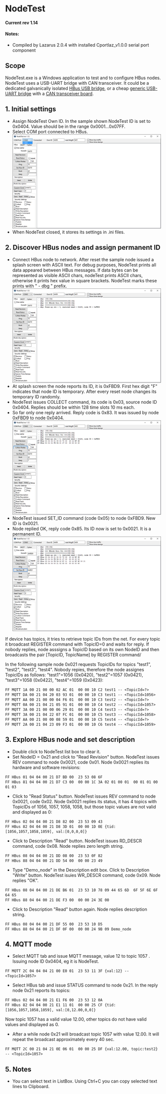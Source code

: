 # NodeTest
#### Current rev 1.14

#### Notes:
  * Compiled by Lazarus 2.0.4 with installed Cportlaz_v1.0.0 serial port component

## Scope

NodeTest.exe is a Windows application to test and to configure HBus nodes. NodeTest uses a USB-UART bridge with CAN transceiver. It could be a dedicated galvanically isolated [HBus USB bridge](https://github.com/akouz/HBus/tree/master/Devices/02_USB_Bridge), or a cheap [generic USB-UART bridge](https://www.ebay.com.au/sch/i.html?_from=R40&_trksid=m570.l1313&_nkw=usb+to+uart+bridge+board&_sacat=0&LH_TitleDesc=0&ul_noapp=true&_odkw=usb+to+uart+bridge) with a [CAN transceiver board](https://www.amazon.com/SN65HVD230-CAN-Board-Communication-Development/dp/B00KM6XMXO). 

## 1. Initial settings
  * Assign NodeTest Own ID. In the sample shown NodeTest ID is set to 0x0404. Value should be in the range 0x0001...0x07FF. 
  * Select COM port connected to HBus. 
![Pic1_1](https://github.com/akouz/HBus/blob/master/NodeTest/Doc/pic1_1.png)
  * When NodeTest closed, it stores its settings in .ini files. 

## 2. Discover HBus nodes and assign permanent ID
  * Connect HBus node to network. After reset the sample node issued a splash screen with ASCII text. For debug purposes, NodeTest prints all data appeared between HBus messages. If data bytes can be represented as visible ASCII chars, nodeTest prints ASCII chars, otherwise it prints hex value in square brackets. NodeTest marks these prints with " - dbg " prefix.
![Pic2_1](https://github.com/akouz/HBus/blob/master/NodeTest/Doc/pic2_1.png)
  * At splash screen the node reports its ID, it is 0xFBD9. First hex digit "F" indicates that node ID is temporary. After every reset node changes its temporary ID randomly.
  * NodeTest issues COLLECT command, its code is 0x03, source node ID 0x0404. Replies should be within 128 time slots 10 ms each.
  * So far only one reply arrived. Reply code is 0x83. It was issued by node 0xFBD9 to node 0x0404.  
![Pic2_2](https://github.com/akouz/HBus/blob/master/NodeTest/Doc/pic2_2.png)
  * NodeTest issued SET_ID command (code 0x05) to node 0xFBD9. New ID is 0x0021.
  * Node replied OK, reply code 0x85. Its ID now is set to 0x0021. It is a permanent ID.
![Pic2_3](https://github.com/akouz/HBus/blob/master/NodeTest/Doc/pic2_3.png)

If device has topics, it tries to retrieve topic IDs from the net. For every topic it broadcast REGISTER command with TopicID=0 and waits for reply. If nobody replies, node asssigns a TopicID based on its own NodeID and then broadcasts the pair [TopicID, TopicName] by REGISTER command/

In the following sample node 0x021 requests TopicIDs for topics "test1", "test2", "test3", "test4". Nobody repies, therefore the node assignes TopicIDs as follows: "test1"=1056 (0x0420), "test2"=1057 (0x0421), "test3"=1058 (0x0422), "test4"=1059 (0x0423):
```
FF MQTT 1A 00 21 00 00 02 AC 01  00 00 10 C2 test1 -- <TopicId=?>
FF MQTT DA 00 21 04 20 03 93 01  00 00 10 C3 test1 -- <TopicId=1056>
FF MQTT AA 00 21 00 00 04 F6 01  00 00 10 C3 test2 -- <TopicId=?>
FF MQTT 0A 00 21 04 21 05 91 01  00 00 10 C4 test2 -- <TopicId=1057>
FF MQTT 3A 00 21 00 00 06 29 01  00 00 10 C4 test3 -- <TopicId=?>
FF MQTT 3A 00 21 04 22 07 FC 01  00 00 10 C5 test3 -- <TopicId=1058>
FF MQTT AA 00 21 00 00 08 59 01  00 00 10 C5 test4 -- <TopicId=?>
FF MQTT 2A 00 21 04 23 09 F3 01  00 00 10 C6 test4 -- <TopicId=1059>
```
## 3. Explore HBus node and set description
  * Double click to NodeTest list box to clear it.
  * Set NodeID = 0x21 and click to "Read Revision" button. NodeTest issues REV command to node 0x0021, code 0x01. Node 0x0021 replies its hardware and software revisions:
```
FF HBus 01 04 04 00 21 D7 BD 00  23 53 08 6F 
FF HBus 81 04 04 00 21 D7 C3 00  00 00 1C 3A 02 01 00 01  00 01 01 00 01 03 
```
  * Click to "Read Status" button.  NodeTest issues REV command to node 0x0021, code 0x02. Node 0x0021 replies its status, it has 4 topics with TopicIDs of 1056, 1057, 1058, 1058, but those topic values are not valid and displayed as 0:
```
FF HBus 02 04 04 00 21 D8 82 00  23 53 09 43 
FF HBus 82 04 04 00 21 D8 3D 01  00 00 1D 0E {tid:[1056,1057,1058,1059], val:[0,0,0,0]}
```

  * Click to Description "Read" button.  NodeTest issues RD_DESCR command, code 0x08. Node replies zero length string.
```  
FF HBus 08 04 04 00 21 DD 08 00  23 53 0F 82 
FF HBus 88 04 04 00 21 DD 54 00  00 00 23 49 
```
  * Type "Demo_node" in the Description edit box. Click to Description "Write" button.  NodeTest isuies WR_DESCR command, code 0x09. Node replies "OK".
```
FF HBus 08 04 04 00 21 DE B6 01  23 53 10 78 09 44 65 6D  6F 5F 6E 6F 64 65 
FF HBus 88 04 04 00 21 DE F3 00  00 00 24 3E 00 
```
  * Click to Description "Read" button again.  Node replies description string.
```
FF HBus 08 04 04 00 21 DF 55 00  23 53 10 D5 
FF HBus 88 04 04 00 21 DF 0F 00  00 00 24 9B 09 Demo_node
```

## 4. MQTT mode
  * Select MQTT tab and issue MQTT message, value 12 to topic 1057 . Issuing node ID 0x0404, eg it is NodeTest.
```  
FF MQTT 2C 04 04 04 21 00 E0 01  23 53 11 3F {val:12} -- <TopicId=1057>
```
  * Select HBus tab and issue STATUS command to node 0x21.  In the reply node 0x21 reports its topics:
```
FF HBus 02 04 04 00 21 E1 F6 00  23 53 12 0A 
FF HBus 82 04 04 00 21 E1 11 01  00 00 25 CF {tid:[1056,1057,1058,1059], val:[0,12.00,0,0]}
```  
Now topic 1057 has a valid value 12.00, other topics do not have valid values and displayed as 0.
  * After a while node 0x21 will broadcast topic 1057 with value 12.00. It will repeat the broadcast approximately every 40 sec.
```    
FF MQTT 2C 00 21 04 21 0E 06 01  00 00 25 DF {val:12.00, topic:test2} -- <TopicId=1057>
```    

## 5. Notes
  * You can select text in ListBox. Using Ctrl+C you can copy selected text lines to Clipboard.

  
